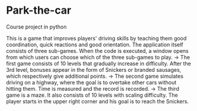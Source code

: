 # Park-the-car
Course project in python

This is a game that improves players' driving skills by teaching them good coordination, quick reactions and good orientation. The application itself consists of three sub-games. When the code is executed, a window opens from which users can choose which of the three sub-games to play.
 -> The first game consists of 10 levels that gradually increase in difficulty. After the 3rd level, bonuses appear in the form of Snickers or branded sausages, which respectively give additional points.
 -> The second game simulates driving on a highway, where the goal is to overtake other cars without hitting them. Time is measured and the record is recorded.
 -> The third game is a maze. It also consists of 10 levels with scaling difficulty. The player starts in the upper right corner and his goal is to reach the Snickers.
